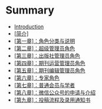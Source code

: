 # Summary

* [Introduction](README.md)
* [\[简介\]](jian-4ecb5d.md)
* [\[第一章\]：角色分类与说明](di-yi-7ae05d-ff1a-jiao-se-fen-lei-yu-shuo-ming.md)
* [\[第二章\]：超级管理员角色](di-er-7ae05d-ff1a-chao-ji-guan-li-yuan-jiao-se.md)
* [\[第三章\]：出版社管理员角色](di-san-7ae05d-ff1a-qi-kan-guan-li-yuan-jiao-se.md)
* [\[第四章\]：期刊运营管理员角色](di-si-7ae05d-ff1a-yun-ying-guan-li-yuan-jiao-se.md)
* [\[第五章\]：期刊编辑管理员角色](di-wu-7ae05d-ff1a-bian-ji-guan-li-yuan-jiao-se.md)
* [\[第六章\]：专家角色](di-liu-7ae05d-ff1a-zhuan-jia-jiao-se.md)
* [\[第七章\]：普通会员与学者](di-qi-7ae05d-ff1a-pu-tong-hui-yuan-yu-xue-zhe.md)
* [\[第八章\]：微信公众号的申请与介绍](di-ba-7ae05d-ff1a-wei-xin-gong-zhong-hao-de-shen-qing-yu-jie-shao.md)
* [\[第九章\]：投稿流程及录用通知书](di-jiu-7ae05d-ff1a-tou-gao-liu-cheng-ji-lu-yong-tong-zhi-shu.md)



